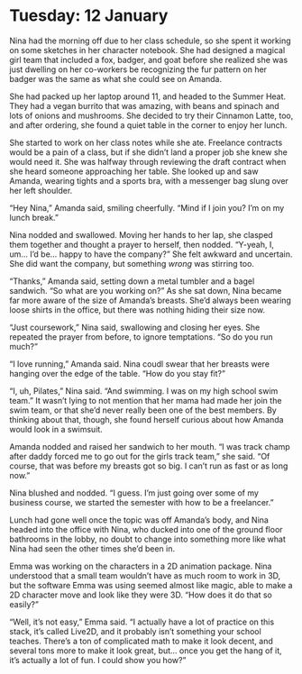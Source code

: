 # Tuesday: 12 January

Nina had the morning off due to her class schedule, so she spent it working on some sketches in her character notebook. She had designed a magical girl team that included a fox, badger, and goat before she realized she was just dwelling on her co-workers be recognizing the fur pattern on her badger was the same as what she could see on Amanda.

She had packed up her laptop around 11, and headed to the Summer Heat. They had a vegan burrito that was amazing, with beans and spinach and lots of onions and mushrooms. She decided to try their Cinnamon Latte, too, and after ordering, she found a quiet table in the corner to enjoy her lunch.

She started to work on her class notes while she ate. Freelance contracts would be a pain of a class, but if she didn’t land a proper job she knew she would need it. She was halfway through reviewing the draft contract when she heard someone approaching her table. She looked up and saw Amanda, wearing tights and a sports bra, with a messenger bag slung over her left shoulder.

“Hey Nina,” Amanda said, smiling cheerfully. “Mind if I join you? I’m on my lunch break.”

Nina nodded and swallowed. Moving her hands to her lap, she clasped them together and thought a prayer to herself, then nodded. “Y-yeah, I, um… I’d be… happy to have the company?” She felt awkward and uncertain. She did want the company, but something _wrong_ was stirring too.

“Thanks,” Amanda said, setting down a metal tumbler and a bagel sandwich. “So what are you working on?” As she sat down, Nina became far more aware of the size of Amanda’s breasts. She’d always been wearing loose shirts in the office, but there was nothing hiding their size now.

“Just coursework,” Nina said, swallowing and closing her eyes. She repeated the prayer from before, to ignore temptations. “So do you run much?”

“I love running,” Amanda said. Nina coudl swear that her breasts were hanging over the edge of the table. “How do you stay fit?”

“I, uh, Pilates,” Nina said. “And swimming. I was on my high school swim team.” It wasn’t lying to not mention that her mama had made her join the swim team, or that she’d never really been one of the best members. By thinking about that, though, she found herself curious about how Amanda would look in a swimsuit.

Amanda nodded and raised her sandwich to her mouth. “I was track champ after daddy forced me to go out for the girls track team,” she said. “Of course, that was before my breasts got so big. I can’t run as fast or as long now.”

Nina blushed and nodded. “I guess. I’m just going over some of my business course, we started the semester with how to be a freelancer.”

Lunch had gone well once the topic was off Amanda’s body, and Nina headed into the office with Nina, who ducked into one of the ground floor bathrooms in the lobby, no doubt to change into something more like what Nina had seen the other times she’d been in.

Emma was working on the characters in a 2D animation package. Nina understood that a small team wouldn’t have as much room to work in 3D, but the software Emma was using seemed almost like magic, able to make a 2D character move and look like they were 3D. “How does it do that so easily?”

“Well, it’s not easy,” Emma said. “I actually have a lot of practice on this stack, it’s called Live2D, and it probably isn’t something your school teaches. There’s a ton of complicated math to make it look decent, and several tons more to make it look great, but… once you get the hang of it, it’s actually a lot of fun. I could show you how?”